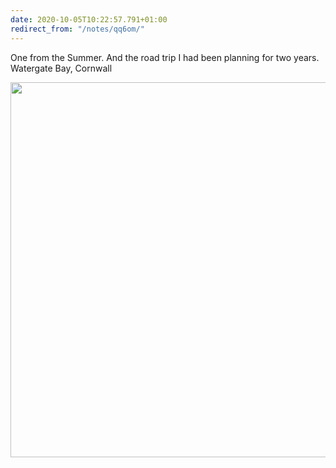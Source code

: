 ```yaml
---
date: 2020-10-05T10:22:57.791+01:00
redirect_from: "/notes/qq6om/"
---
```


<p class="p-content">One from the Summer. And the road trip I had been planning for two years. Watergate Bay, Cornwall</p>

<img src="https://darylshaw.co.uk/assets/uploads/photos/2020/xpm2a.jpg" width="600" height="747" alt="" style="height: auto;" class="sunlit_image u-photo" />
